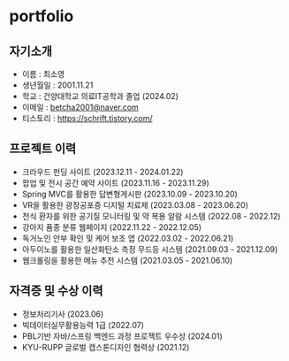 # portfolio


## 자기소개

* 이름 : 최소영
* 생년월일 : 2001.11.21
* 학교 : 건양대학교 의료IT공학과 졸업 (2024.02)
* 이메일 : betcha2001@naver.com
* 티스토리 : https://schrift.tistory.com/


## 프로젝트 이력
* 크라우드 펀딩 사이트 (2023.12.11 - 2024.01.22)
* 팝업 및 전시 공간 예약 사이트 (2023.11.16 - 2023.11.29)
* Spring MVC를 활용한 답변형게시판 (2023.10.09 - 2023.10.20)
* VR을 활용한 광장공포증 디지털 치료제 (2023.03.08 - 2023.06.20)
* 천식 환자를 위한 공기질 모니터링 및 약 복용 알람 시스템 (2022.08 - 2022.12)
* 강아지 품종 분류 웹페이지 (2022.11.22 - 2022.12.05)
* 독거노인 안부 확인 및 케어 보조 앱 (2022.03.02 - 2022.06.21)
* 아두이노를 활용한 일산화탄소 측정 무드등 시스템 (2021.09.03 - 2021.12.09)
* 웹크롤링을 활용한 메뉴 추천 시스템 (2021.03.05 - 2021.06.10)


## 자격증 및 수상 이력
* 정보처리기사 (2023.06)
* 빅데이터실무활용능력 1급 (2022.07)
* PBL기반 자바/스프링 백엔드 과정 프로젝트 우수상 (2024.01)
* KYU-RUPP 글로벌 캡스톤디자인 협력상 (2021.12)

